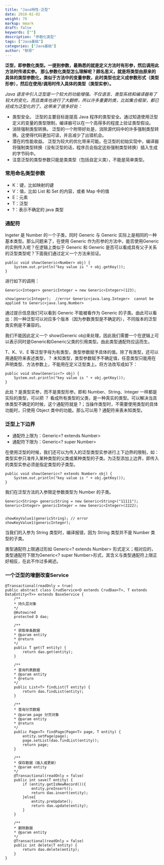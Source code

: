 ```yaml
---  
title: "Java特性-泛型"  
date: 2018-02-02
weight: 70  
markup: mmark  
draft: false  
keywords: [""]  
description: "参数化类型"  
tags: ["Java基础"]  
categories: ["Java基础"]  
author: "默哥"  
---  
```

**泛型，即参数化类型。一提到参数，最熟悉的就是定义方法时有形参，然后调用此方法时传递实参。**
**那么参数化类型怎么理解呢？顾名思义，就是将类型由原来的具体的类型参数化，类似于方法中的变量参数，此时类型也定义成参数形式（类型形参），然后在使用/调用时传入具体的类型（类型实参）。**

*Java 语言中引入泛型是一个较大的功能增强。不仅语言、类型系统和编译器有了较大的变化，而且类库也进行了大翻修，所以许多重要的类，比如集合框架，都已经成为泛型化的了。这带来了很多好处：*
* 类型安全。 泛型的主要目标是提高 Java 程序的类型安全。通过知道使用泛型定义的变量的类型限制，编译器可以在一个高得多的程度上验证类型假设。
* 消除强制类型转换。 泛型的一个附带好处是，消除源代码中的许多强制类型转换。这使得代码更加可读，并且减少了出错机会。
* 潜在的性能收益。 泛型为较大的优化带来可能。在泛型的初始实现中，编译器将强制类型转换（没有泛型的话，程序员会指定这些强制类型转换）插入生成的字节码中。
* 注意泛型的类型参数只能是类类型（包括自定义类），不能是简单类型。

### 常用命名类型参数
* K：键，比如映射的键
* V：值，比如 List 和 Set 的内容，或者 Map 中的值
* E：元素
* T：泛型
* ?：表示不确定的 java 类型


### 通配符
Ingeter 是 Number 的一个子类，同时 Generic<Ingeter> 与 Generic<Number> 实际上是相同的一种基本类型。那么问题来了，在使用 Generic<Number> 作为形参的方法中，能否使用Generic<Ingeter> 的实例传入呢？在逻辑上类似于 Generic<Number> 和 Generic<Ingeter> 是否可以看成具有父子关系的泛型类型呢？下面我们通过定义一个方法来验证。

    public void show(Generic<Number> obj) {
        System.out.println("key value is " + obj.getKey());
    }

进行如下的调用：

    Generic<Integer> genericInteger = new Generic<Integer>(123);

    show(genericInteger);  //error Generic<java.lang.Integer>  cannot be applied to Generic<java.lang.Number>

通过提示信息我们可以看到 Generic<Integer> 不能被看作为 Generic<Number> 的子类。由此可以看出：同一种泛型可以对应多个版本（因为参数类型是不确定的），不同版本的泛型类实例是不兼容的。

我们不能因此定义一个 show(Generic<Integer> obj)来处理，因此我们需要一个在逻辑上可以表示同时是Generic和Generic父类的引用类型。由此类型通配符应运而生。

T、K、V、E 等泛型字母为有类型，类型参数赋予具体的值。除了有类型，还可以用通配符来表述类型，？ 未知类型，类型参数赋予不确定值，任意类型只能用在声明类型、方法参数上，不能用在定义泛型类上。将方法改写成如下：

    public void show(Generic<?> obj) {
        System.out.println("key value is " + obj.getKey());
    }

此处 ? 是类型实参，而不是类型形参。即和 Number、String、Integer 一样都是实际的类型，可以把 ？ 看成所有类型的父类，是一种真实的类型。可以解决当具体类型不确定的时候，这个通配符就是 ?；当操作类型时，不需要使用类型的具体功能时，只使用 Object 类中的功能。那么可以用 ? 通配符来表未知类型。

### 泛型上下边界
* 通配符上限为：Generic<? extends Number>
* 通配符下限为：Generic<? super Number>

在使用泛型的时候，我们还可以为传入的泛型类型实参进行上下边界的限制，如：类型实参只准传入某种类型的父类或某种类型的子类。为泛型添加上边界，即传入的类型实参必须是指定类型的子类型。

    public void show(Generic<? extends Number> obj) {
        System.out.println("key value is " + obj.getKey());
    }

我们在泛型方法的入参限定参数类型为 Number 的子类。

    Generic<String> genericString = new Generic<String>("11111");
    Generic<Integer> genericInteger = new Generic<Integer>(2222);
    
    
    showKeyValue1(genericString); // error
    showKeyValue1(genericInteger);

当我们的入参为 String 类型时，编译报错，因为 String 类型并不是 Number 类型的子类。

类型通配符上限通过形如 Generic<? extends Number> 形式定义；相对应的，类型通配符下限为Generic<? super Number>形式，其含义与类型通配符上限正好相反，在此不作过多阐述。

### 一个泛型的增删改查Service
    @Transactional(readOnly = true)
    public abstract class CrudService<D extends CrudDao<T>, T extends DataEntity<T>> extends BaseService {
        /**
        * 持久层对象
        */
        @Autowired
        protected D dao;
        
        /**
        * 获取单条数据
        * @param entity
        * @return
        */
        public T get(T entity) {
            return dao.get(entity);
        }
        
        /**
        * 查询列表数据
        * @param entity
        * @return
        */
        public List<T> findList(T entity) {
            return dao.findList(entity);
        }
        
        /**
        * 查询分页数据
        * @param page 分页对象
        * @param entity
        * @return
        */
        public Page<T> findPage(Page<T> page, T entity) {
            entity.setPage(page);
            page.setList(dao.findList(entity));
            return page;
        }

        /**
        * 保存数据（插入或更新）
        * @param entity
        */
        @Transactional(readOnly = false)
        public int save(T entity) {
            if (entity.getIsNewRecord()){
                entity.preInsert();
                return dao.insert(entity);
            }else{
                entity.preUpdate();
                return dao.update(entity);
            }
        }
        
        /**
        * 删除数据
        * @param entity
        */
        @Transactional(readOnly = false)
        public int delete(T entity) {
            return dao.delete(entity);
        }
    }